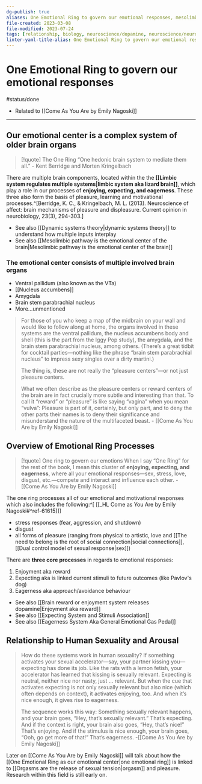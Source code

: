 ```yaml
---
dg-publish: true
aliases: One Emotional Ring to govern our emotional responses, mesolimbic cortex, emotional center, one Emotional Ring, emotional ring, center of emotions, brain components in emotions, emotional response, motivational response, core processes of emotional ring, one Emotional Ring response, eagerness system, enjoyment process, motivation system, incentive system, motivational system, emotional nervous system, one Emotional Ring which governs various emotional processes
file-created: 2023-03-08
file-modified: 2023-07-24
tags: [relationship, biology, neuroscience/dopamine, neuroscience/neuroscience, psychology/emotions, neuroscience, psychology/emotions, self, theory/concept/framework, psychology/cognition, theory, theory/concept]
linter-yaml-title-alias: One Emotional Ring to govern our emotional responses
---
```


# One Emotional Ring to govern our emotional responses

#status/done

- Related to [[Come As You Are by Emily Nagoski]]

---

## Our emotional center is a complex system of older brain organs

> [!quote] The One Ring
> “One hedonic brain system to mediate them all.”
> \- Kent Berridge and Morten Kringelbach

There are multiple brain components, located within the the **[[Limbic system regulates multiple systems|limbic system aka lizard brain]]**,  which play a role in our processes of **enjoying, expecting, and eagerness**. These three also form the basis of pleasure, learning and motivational processes.^[Berridge, K. C., & Kringelbach, M. L. (2013). Neuroscience of affect: brain mechanisms of pleasure and displeasure. Current opinion in neurobiology, 23(3), 294-303.]

- See also [[Dynamic systems theory|dynamic systems theory]] to understand how multiple inputs interplay
- See also [[Mesolimbic pathway is the emotional center of the brain|Mesolimbic pathway is the emotional center of the brain]]

### The emotional center consists of multiple involved brain organs

- Ventral pallidum (also known as the VTa)
- [[Nucleus accumbens]]
- Amygdala
- Brain stem parabrachial nucleus
- More…unmentioned

> For those of you who keep a map of the midbrain on your wall and would like to follow along at home, the organs involved in these systems are the ventral pallidum, the nucleus accumbens body and shell (this is the part from the Iggy Pop study), the amygdala, and the brain stem parabrachial nucleus, among others. (There’s a great tidbit for cocktail parties—nothing like the phrase “brain stem parabrachial nucleus” to impress sexy singles over a dirty martini.)
>
> The thing is, these are not really the “pleasure centers”—or not just pleasure centers.
>
> What we often describe as the pleasure centers or reward centers of the brain are in fact crucially more subtle and interesting than that. To call it “reward” or “pleasure” is like saying “vagina” when you mean “vulva”: Pleasure is part of it, certainly, but only part, and to deny the other parts their names is to deny their significance and misunderstand the nature of the multifaceted beast.
> \- [[Come As You Are by Emily Nagoski]]

## Overview of Emotional Ring Processes

> [!quote] One ring to govern our emotions
> When I say “One Ring” for the rest of the book, I mean this cluster of **enjoying, expecting, and eagerness**, where all your emotional responses—sex, stress, love, disgust, etc.—compete and interact and influence each other.
> \- [[Come As You Are by Emily Nagoski]]

The one ring processes all of our emotional and motivational responses which also includes the following:^[ [[_HL Come as You Are by Emily Nagoski#^ref-61615]]]

- stress responses (fear, aggression, and shutdown)
- disgust
- all forms of pleasure (ranging from physical to artistic, love and [[The need to belong is the root of social connection|social connections]], [[Dual control model of sexual response|sex]])

There are **three core processes** in regards to emotional responses:

1. Enjoyment aka reward
2. Expecting aka is linked current stimuli to future outcomes (like Pavlov's dog)
3. Eagerness aka approach/avoidance behaviour

- See also [[Brain reward or enjoyment system releases dopamine|Enjoyment aka reward]]
- See also [[Expecting System and Stimuli Association]]
- See also [[Eagerness System Aka General Emotional Gas Pedal]]

## Relationship to Human Sexuality and Arousal

> How do these systems work in human sexuality? If something activates your sexual accelerator—say, your partner kissing you—expecting has done its job. Like the rats with a lemon fetish, your accelerator has learned that kissing is sexually relevant. Expecting is neutral, neither nice nor nasty, just … relevant. But when the cue that activates expecting is not only sexually relevant but also nice (which often depends on context), it activates enjoying, too. And when it’s nice enough, it gives rise to eagerness.
>
> The sequence works this way: Something sexually relevant happens, and your brain goes, “Hey, that’s sexually relevant.” That’s expecting. And if the context is right, your brain also goes, “Hey, that’s nice!” That’s enjoying. And if the stimulus is nice enough, your brain goes, “Ooh, go get more of that!” That’s eagerness.
> \-[[Come As You Are by Emily Nagoski]]

Later on [[Come As You Are by Emily Nagoski]] will talk about how the [[One Emotional Ring as our emotional center|one emotional ring]] is linked to [[Orgasms are the release of sexual tension|orgasm]] and pleasure. Research within this field is still early on.
